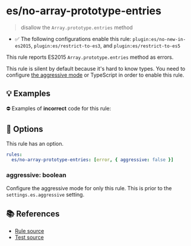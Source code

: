 # es/no-array-prototype-entries
> disallow the `Array.prototype.entries` method

- ✅ The following configurations enable this rule: `plugin:es/no-new-in-es2015`, `plugin:es/restrict-to-es3`, and `plugin:es/restrict-to-es5`

This rule reports ES2015 `Array.prototype.entries` method as errors.

This rule is silent by default because it's hard to know types. You need to configure [the aggressive mode](../#the-aggressive-mode) or TypeScript in order to enable this rule.

## 💡 Examples

⛔ Examples of **incorrect** code for this rule:

<eslint-playground type="bad" code="/*eslint es/no-array-prototype-entries: [error, { aggressive: true }] */
foo.entries()
" />

## 🔧 Options

This rule has an option.

```yml
rules:
  es/no-array-prototype-entries: [error, { aggressive: false }]
```

### aggressive: boolean

Configure the aggressive mode for only this rule.
This is prior to the `settings.es.aggressive` setting.

## 📚 References

- [Rule source](https://github.com/mysticatea/eslint-plugin-es/blob/v4.1.0/lib/rules/no-array-prototype-entries.js)
- [Test source](https://github.com/mysticatea/eslint-plugin-es/blob/v4.1.0/tests/lib/rules/no-array-prototype-entries.js)
